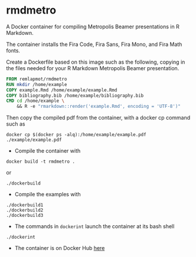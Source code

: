# rmdmetro
A Docker container for compiling Metropolis Beamer presentations in R Markdown.

The container installs the Fira Code, Fira Sans, Fira Mono, and Fira Math fonts.

Create a Dockerfile based on this image such as the following, copying in the files needed for your R Markdown Metropolis Beamer presentation.
```dockerfile
FROM remlapmot/rmdmetro
RUN mkdir /home/example
COPY example.Rmd /home/example/example.Rmd
COPY bibliography.bib /home/example/bibliography.bib 
CMD cd /home/example \ 
    && R -e "rmarkdown::render('example.Rmd', encoding = 'UTF-8')"
```

Then copy the compiled pdf from the container, with a docker cp command such as
```
docker cp $(docker ps -alq):/home/example/example.pdf ./example/example.pdf
```

* Compile the container with
```
docker build -t rmdmetro .
```
or 
```
./dockerbuild
```

* Compile the examples with
```
./dockerbuild1
./dockerbuild2
./dockerbuild3
```

* The commands in `dockerint` launch the container at its bash shell
```
./dockerint
```

* The container is on Docker Hub [here](https://hub.docker.com/r/remlapmot/rmdmetro)